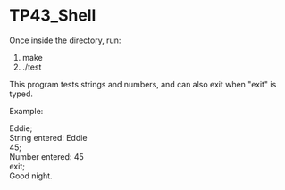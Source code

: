 # TP43_Shell

Once inside the directory, run:

1. make
2. ./test

This program tests strings and numbers, and can also exit when "exit" is typed.

Example:

Eddie;\
String entered: Eddie\
45;\
Number entered: 45\
exit;\
Good night.
